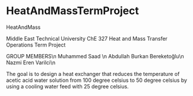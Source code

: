 # HeatAndMassTermProject
HeatAndMass

Middle East Technical University ChE 327 Heat and Mass Transfer Operations Term Project

GROUP MEMBERS\n 
Muhammed Saad \n
Abdullah Burkan Bereketoğlu\n
Nazmi Eren Varilci\n

The goal is to design a heat exchanger that reduces the temperature of 
acetic acid water solution from 100 degree celsius to 50 degree celsius
by using a cooling water feed with 25 degree celsius. 
